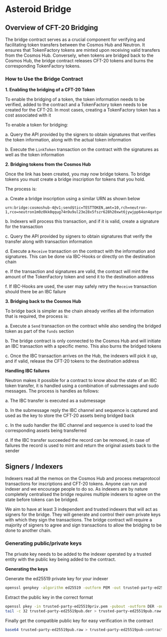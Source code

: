 # Asteroid Bridge

## Overview of CFT-20 Bridging

The bridge contract serves as a crucial component for verifying and facilitating token transfers between the Cosmos Hub and Neutron. It ensures that TokenFactory tokens are minted upon receiving valid transfers from the Cosmos Hub. Conversely, when tokens are bridged back to the Cosmos Hub, the bridge contract releases CFT-20 tokens and burns the corresponding TokenFactory tokens.

### How to Use the Bridge Contract

**1. Enabling the bridging of a CFT-20 Token**

To enable the bridging of a token, the token information needs to be verified, added to the contract and a TokenFactory token needs to be created for the CFT-20. In most cases, creating a TokenFactory token has a cost associated with it

To enable a token for bridging:

a. Query the API provided by the signers to obtain signatures that verifies the token information, along with the actual token information

b. Execute the `LinkToken` transaction on the contract with the signatures as well as the token information



**2. Bridging tokens from the Cosmos Hub**

Once the link has been created, you may now bridge tokens. To bridge tokens you must create a bridge inscription for tokens that you hold.

The process is:

a. Create a bridge inscription using a similar URN as shown below

```text
urn:bridge:cosmoshub-4@v1;send$tic=TESTTOKEN,amt=10,rch=neutron-1,rco=neutron1m0z0kk0qqug74n9u9ul23e28x5fszr628h20xwt6jywjpp64xn4qatgvm0,dst=neutron1vrmfyhxjlpg32e68f5tg7qn9uftyn68u70trzs
```

b. Indexers will process this transaction, and if it is valid, create a signature for the transaction

c. Query the API provided by signers to obtain signatures that verify the transfer along with transaction information

d. Execute a `Receive` transaction on the contract with the information and signatures. This can be done via IBC-Hooks or directly on the destination chain

e. If the transaction and signatures are valid, the contract will mint the amount of the TokenFactory token and send it to the destination address

f. If IBC-Hooks are used, the user may safely retry the `Receive` transaction should there be an IBC failure



**3. Bridging back to the Cosmos Hub**

To bridge back is simpler as the chain already verifies all the information that is required, the process is:

a. Execute a `Send` transaction on the contract while also sending the bridged token as part of the `funds` section

b. The bridge contract is only connected to the Cosmos Hub and will initiate an IBC transaction with a specific memo. This also burns the bridged tokens

c. Once the IBC transaction arrives on the Hub, the indexers will pick it up, and if valid, release the CFT-20 tokens to the destination address

**Handling IBC failures**

Neutron makes it possible for a contract to know about the state of an IBC token transfer, it is handled using a combination of submessages and sudo messages. The process is handles as follows:

a. The IBC transfer is executed as a submessage

b. In the submessage reply the IBC channel and sequence is captured and used as the key to store the CFT-20 assets being bridged back

c. In the sudo handler the IBC channel and sequence is used to load the corresponding assets being transferred

d. If the IBC transfer succeeded the record can be removed, in case of failures the record is used to mint and return the original assets back to the sender

## Signers / Indexers

Indexers read all the memos on the Cosmos Hub and process metaprotocol transactions for inscriptions and CFT-20 tokens. Anyone can run and indexer and we encourage people to do so. As indexers are by nature completely centralised the bridge requires multiple indexers to agree on the state before tokens can be bridged.

We aim to have at least 3 independent and trusted indexers that will act as signers for the bridge. They will generate and control their own private keys with which they sign the transactions. The bridge contract will require a majority of signers to agree and sign transactions to allow the bridging to be done to another chain.


### Generating public/private keys

The private key needs to be added to the indexer operated by a trusted entity with the public key being added to the contract.

**Generating the keys**

Generate the ed25519 private key for your indexer

```bash
openssl genpkey -algorithm ed25519 -outform PEM -out trusted-party-ed25519priv.pem
```

Extract the public key in the correct format

```bash
openssl pkey -in trusted-party-ed25519priv.pem -pubout -outform DER -out trusted-party-ed25519pub.der
tail -c 32 trusted-party-ed25519pub.der > trusted-party-ed25519pub.raw
```

Finally get the compatible public key for easy verification in the contract

```bash
base64 trusted-party-ed25519pub.raw > trusted-party-ed25519pub-contract.txt
```





